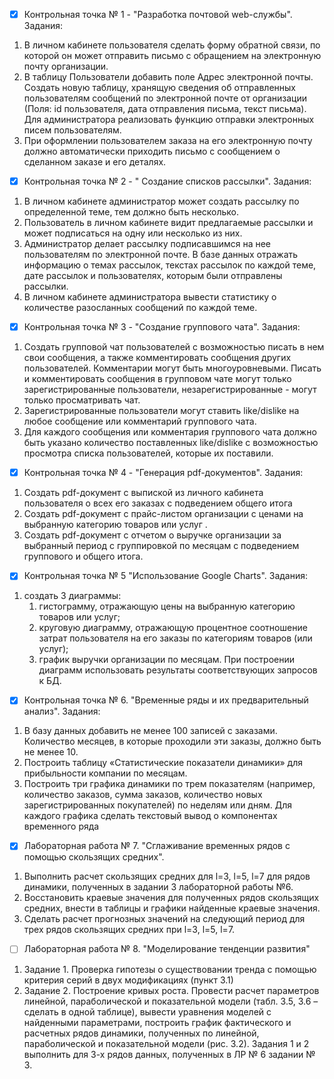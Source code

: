 - [x] Контрольная точка № 1 - "Разработка почтовой web-службы".
Задания:
1. В личном кабинете пользователя сделать форму обратной связи, по которой он может отправить письмо с обращением на электронную почту организации. 
2. В таблицу Пользователи добавить поле Адрес электронной почты. Создать новую таблицу, хранящую сведения об отправленных пользователям сообщений по электронной почте от организации (Поля: id пользователя, дата отправления письма, текст письма). Для администратора реализовать функцию отправки электронных писем пользователям.
3. При оформлении пользователем заказа на его электронную почту должно автоматически приходить письмо с сообщением о сделанном заказе и его деталях.

- [x] Контрольная точка № 2 - " Создание списков рассылки".
Задания:
1. В личном кабинете администратор может создать рассылку по определенной теме, тем должно быть несколько.
2. Пользователь в личном кабинете видит предлагаемые рассылки и может подписаться на одну или несколько из них. 
3. Администратор делает рассылку подписавшимся на нее пользователям по электронной почте. В базе данных отражать информацию о темах рассылок, текстах рассылок по каждой теме, дате рассылок и пользователях, которым были отправлены рассылки. 
4. В личном кабинете администратора вывести статистику о количестве разосланных сообщений по каждой теме. 

- [x] Контрольная точка № 3 - "Создание группового чата".
Задания:
1. Создать групповой чат пользователей с возможностью писать в нем свои сообщения, а также комментировать сообщения других пользователей. Комментарии могут быть многоуровневыми. Писать и комментировать сообщения в групповом чате могут только зарегистрированные пользователи, незарегистрированные - могут только просматривать чат. 
2. Зарегистрированные пользователи могут ставить like/dislike на любое сообщение или комментарий группового чата.
3. Для каждого сообщения или комментария группового чата должно быть указано количество поставленных like/dislike с возможностью просмотра списка пользователей, которые их поставили.

- [x] Контрольная точка № 4 - "Генерация pdf-документов".
Задания:
1. Создать pdf-документ с выпиской из личного кабинета пользователя о всех его заказах с подведением общего итога 
2. Создать pdf-документ с прайс-листом организации с ценами на выбранную категорию товаров или услуг .
3. Создать pdf-документ с отчетом о выручке организации за выбранный период с группировкой по месяцам с подведением группового и общего итога.

- [x] Контрольная точка № 5 "Использование Google Charts". 
Задания:
1. создать 3 диаграммы: 
   1) гистограмму, отражающую цены на выбранную категорию товаров или услуг; 
   2) круговую диаграмму, отражающую процентное соотношение затрат пользователя на его заказы по категориям товаров (или услуг); 
   3) график выручки организации по месяцам. 
При построении диаграмм использовать результаты соответствующих запросов к БД.
   
- [x] Контрольная точка № 6. "Временные ряды и их предварительный анализ".
Задания:
1.	В базу данных добавить не менее 100 записей с заказами. Количество месяцев, в которые проходили эти заказы, должно быть не менее 10.
2.	Построить таблицу «Статистические показатели динамики» для прибыльности компании по месяцам.
3.	Построить три графика динамики по трем показателям (например, количество заказов, сумма заказов, количество новых зарегистрированных покупателей) по неделям или дням. Для каждого графика сделать текстовый вывод о компонентах временного ряда

- [x] Лабораторная работа № 7. "Сглаживание временных рядов с помощью скользящих средних".
1. Выполнить расчет скользящих средних для l=3, l=5, l=7 для рядов динамики, полученных в задании 3 лабораторной работы №6.
2. Восстановить краевые значения для полученных рядов скользящих средних, внести в таблицы и графики найденные краевые значения.
3. Сделать расчет прогнозных значений на следующий период для трех рядов скользящих средних при  l=3, l=5, l=7. 

- [ ] Лабораторная работа № 8. "Моделирование тенденции развития"
1. Задание 1. Проверка гипотезы о существовании тренда с помощью критерия серий в двух модификациях (пункт 3.1)
2. Задание 2. Построение кривых роста. Провести расчет параметров линейной, параболической и показательной модели (табл. 3.5, 3.6 – сделать в одной таблице), вывести уравнения моделей с найденными параметрами, построить график фактического и расчетных рядов динамики, полученных по линейной, параболической и показательной модели   (рис. 3.2).
Задания 1 и 2 выполнить для 3-х рядов данных, полученных в ЛР № 6 задании № 3.
